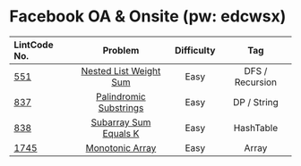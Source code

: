 # Facebook OA & Onsite (pw: edcwsx)

| LintCode No. | Problem | Difficulty | Tag 
| :-------- | :-------: | :---------: | :------:
| [551](https://www.lintcode.com/problem/nested-list-weight-sum/description?_from=ladder&&fromId=130) | [Nested List Weight Sum](https://github.com/weltond/DataStructure/blob/master/LintCode/Companies/FaceBook/551-Nested-List-Weight-Sum.md) | Easy | DFS / Recursion
| [837](https://www.lintcode.com/problem/palindromic-substrings/description?_from=ladder&&fromId=130) | [Palindromic Substrings](https://github.com/weltond/DataStructure/blob/master/LintCode/Companies/FaceBook/837-Palindromic-Substrings.md) | Easy | DP / String
| [838](https://www.lintcode.com/problem/subarray-sum-equals-k/description?_from=ladder&&fromId=130) | [Subarray Sum Equals K](https://github.com/weltond/DataStructure/blob/master/LintCode/Companies/FaceBook/838-Subarray-Sum-Equals-K.md) | Easy | HashTable
| [1745](https://www.lintcode.com/problem/monotonic-array/description?_from=ladder&&fromId=130) | [Monotonic Array](https://github.com/weltond/DataStructure/blob/master/LintCode/Companies/FaceBook/1745-Monotonic-Array.md) | Easy | Array
